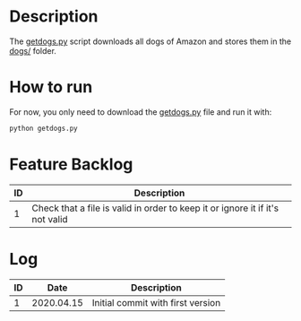 
# Description

The [getdogs.py](getdogs.py) script downloads all dogs of Amazon and stores them in the [dogs/](dogs/) folder.

# How to run

For now, you only need to download the [getdogs.py](getdogs.py) file and run it with:

```bash
python getdogs.py
```

# Feature Backlog

| ID | Description |
| --- | --- |
| 1 | Check that a file is valid in order to keep it or ignore it if it's not valid


# Log

| ID | Date | Description |
| --- | --- | --- |
| 1 | 2020.04.15 | Initial commit with first version |
